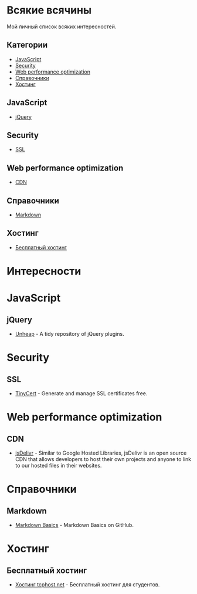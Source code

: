 # Всякие всячины

Мой личный список всяких интересностей.

## Категории
- [JavaScript](#javascript)
- [Security](#security)
- [Web performance optimization](#web-performance-optimization)
- [Справочники](#Справочники)
- [Хостинг](#Хостинг)



## JavaScript

* [jQuery](#jquery)

## Security

* [SSL](#ssl)

## Web performance optimization

* [CDN](#cdn)

## Справочники

* [Markdown](#markdown)

## Хостинг

* [Бесплатный хостинг](#Бесплатный-хостинг)



# Интересности



# JavaScript

## jQuery

* [Unheap](http://www.unheap.com/) - A tidy repository of jQuery plugins.


# Security

## SSL

* [TinyCert](https://www.tinycert.org/) - Generate and manage SSL certificates free.



# Web performance optimization

## CDN

* [jsDelivr](https://github.com/jsdelivr/jsdelivr) - Similar to Google Hosted Libraries, jsDelivr is an open source CDN that allows developers to host their own projects and anyone to link to our hosted files in their websites.



# Справочники

## Markdown

* [Markdown Basics](https://help.github.com/articles/markdown-basics/) - Markdown Basics on GitHub.



# Хостинг

## Бесплатный хостинг

* [Хостинг tcphost.net](https://sohabr.net/habr/post/250037/) - Бесплатный хостинг для студентов.
